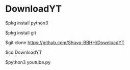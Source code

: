 # DownloadYT

$pkg install python3

$pkg install git

$git clone https://github.com/Shuvo-BBHH/DownloadYT

$cd DownloadYT

$python3 youtube.py

